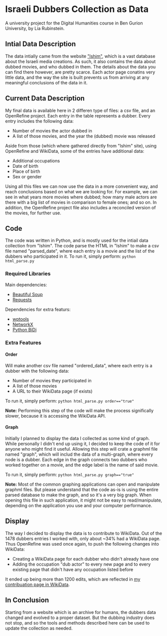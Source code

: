 # Israeli Dubbers Collection as Data
A university project for the Digital Humanities course in Ben Gurion University, by Lia Rubinstein.

## Intial Data Description
The data intially came from the website ["Ishim"](https://www.ishim.co.il/), which is a vast database about the Israeli media creations. As such, it also contains the data about dubbed movies, and who dubbed in them. The details about the data you can find there however, are pretty scarce. Each actor page conatins very little data, and the way the site is built prevents us from arriving at any meaningful conclusions of the data in it.

## Current Data Description
My final data is available here in 2 differen type of files: a csv file, and an OpenRefine project. Each entry in the table represents a dubber. Every entry includes the following data:
* Number of movies the actor dubbed in
* A list of those movies, and the year the (dubbed) movie was released

Aside from those (which where gathered directly from "Ishim" site), using OpenRefine and WikiData, some of the entries have additional data:
* Additional occupations
* Date of birth
* Place of birth
* Sex or gender

Using all this files we can now use the data in a more convenient way, and reach conclusions based on what we are looking for.
For example, we can see in what years more movies where dubbed; how many male actors are there with a big list of movies in comparison to female ones; and so on.
In addition, the OpenRefine project file also includes a reconciled version of the movies, for further use.

## Code
The code was written in Python, and is mostly used for the intiail data collection from "Ishim".
The code parse the HTML in "Ishim" to make a csv file named "parsed_date", where each entry is a movie and the list of the dubbers who participated in it.
To run it, simply perform:
```python html_parse.py```

### Required Libraries
Main dependencies:
* [Beautiful Soup](https://www.crummy.com/software/BeautifulSoup/bs4/doc/)
* [Requests](https://requests.readthedocs.io/en/master/)

Dependencies for extra featurs:
* [wptools](https://github.com/siznax/wptools)
* [NetworkX](https://networkx.org/)
* [Python BiDi](https://github.com/MeirKriheli/python-bidi)

### Extra Features
#### Order
Will make another csv file named "ordered_data", where each entry is a dubber with the following data:
* Number of movies they participated in
* A list of those movies
* A URL to their WikiData page (if exists)

To run it, simply perform:
```python html_parse.py order=="true"```

**Note:** Performing this step of the code will make the process significally slower, because it is accessing the WikiData API.

#### Graph
Initially I planned to display the data I collected as some kind of graph. While personally I didn't end up using it, I decided to keep the code of it for anyone who might find it useful.
Allowing this step will crate a graphml file named "graph", which will includ the data of a multi-graph, where every node is a dubber. Each edge in the graph connects two dubbers who worked together on a movie, and the edge label is the name of said movie.

To run it, simply perform:
```python html_parse.py graph=="true"```

**Note:** Most of the common graphing applications can open and manipulate graphml files. But please understand that the code as-is is using the entire parsed database to make the graph, and so it's a very big graph. When opening this file in such application, it might not be easy to read/manipulate, depending on the application you use and your computer performance.

## Display
The way I decided to display the data is to contribute to WikiData. Out of the 1478 dubbers entries I worked with, only about ~34% had a WikiData page. Thus OpenRefine was used once again, to push the following changes into WikiData:
* Creating a WikiData page for each dubber who didn't already have one
* Adding the occupation "dub actor" to every new page and to every existing page that didn't have any occupation listed before

It ended up being more than 1200 edits, which are reflected in [my contribuation page in WikiData](https://www.wikidata.org/w/index.php?title=Special:Contributions/TsUNaMy_WaVe).

## In Conclusion
Starting from a website which is an archive for humans, the dubbers data changed and evolved to a proper dataset. But the dubbing industry does not stop, and so the tools and methods described here can be used to update the collection as needed.

